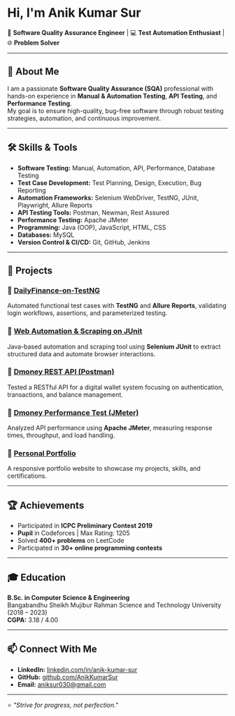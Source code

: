 # Hi, I'm Anik Kumar Sur

🎯 **Software Quality Assurance Engineer** | 💻 **Test Automation Enthusiast** | 🌐 **Problem Solver**

---

## 🚀 About Me  
I am a passionate **Software Quality Assurance (SQA)** professional with hands-on experience in **Manual & Automation Testing**, **API Testing**, and **Performance Testing**.  
My goal is to ensure high-quality, bug-free software through robust testing strategies, automation, and continuous improvement.  

---

## 🛠️ Skills & Tools

- **Software Testing:** Manual, Automation, API, Performance, Database Testing  
- **Test Case Development:** Test Planning, Design, Execution, Bug Reporting  
- **Automation Frameworks:** Selenium WebDriver, TestNG, JUnit, Playwright, Allure Reports  
- **API Testing Tools:** Postman, Newman, Rest Assured  
- **Performance Testing:** Apache JMeter  
- **Programming:** Java (OOP), JavaScript, HTML, CSS  
- **Databases:** MySQL  
- **Version Control & CI/CD:** Git, GitHub, Jenkins  

---

## 📌 Projects

### 🔹 [DailyFinance-on-TestNG](https://github.com/Anik-006/TestNGPractice)
Automated functional test cases with **TestNG** and **Allure Reports**, validating login workflows, assertions, and parameterized testing.

### 🔹 [Web Automation & Scraping on JUnit](https://github.com/AnikKumarSur/junitAssignment)
Java-based automation and scraping tool using **Selenium JUnit** to extract structured data and automate browser interactions.

### 🔹 [Dmoney REST API (Postman)](https://github.com/Anik-006/Dmoney-Rest-API-Postman)
Tested a RESTful API for a digital wallet system focusing on authentication, transactions, and balance management.

### 🔹 [Dmoney Performance Test (JMeter)](https://github.com/Anik-006/Dmoney-Performance-Test-on-JMeter)
Analyzed API performance using **Apache JMeter**, measuring response times, throughput, and load handling.

### 🔹 [Personal Portfolio](https://github.com/AnikKumarSur/portfolio)
A responsive portfolio website to showcase my projects, skills, and certifications.

---

## 🏆 Achievements

- Participated in **ICPC Preliminary Contest 2019**  
- **Pupil** in Codeforces | Max Rating: 1205  
- Solved **400+ problems** on LeetCode  
- Participated in **30+ online programming contests**  

---

## 🎓 Education  
**B.Sc. in Computer Science & Engineering**  
Bangabandhu Sheikh Mujibur Rahman Science and Technology University (2018 – 2023)  
**CGPA:** 3.18 / 4.00  

---

## 📫 Connect With Me

- **LinkedIn:** [linkedin.com/in/anik-kumar-sur](https://www.linkedin.com/in/anik-kumar-sur)  
- **GitHub:** [github.com/AnikKumarSur](https://github.com/AnikKumarSur)  
- **Email:** aniksur030@gmail.com  

---

⭐ *"Strive for progress, not perfection."*  

